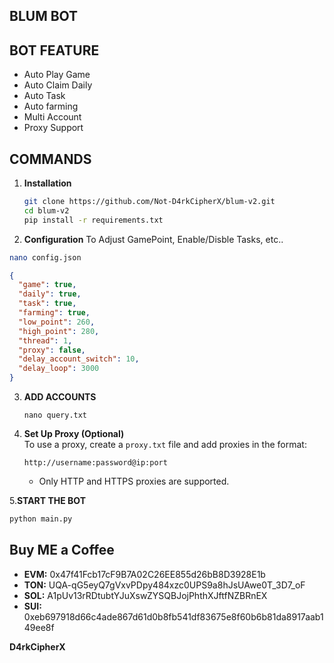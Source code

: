 ## BLUM BOT

## BOT FEATURE

- Auto Play Game
- Auto Claim Daily
- Auto Task
- Auto farming
- Multi Account
- Proxy Support

## COMMANDS
1. **Installation**
   ```bash
   git clone https://github.com/Not-D4rkCipherX/blum-v2.git
   cd blum-v2
   pip install -r requirements.txt
   ```
2. **Configuration**
To Adjust GamePoint, Enable/Disble Tasks, etc..
```bash
nano config.json
```
```json
{
  "game": true,
  "daily": true,
  "task": true,
  "farming": true,
  "low_point": 260,
  "high_point": 280,
  "thread": 1,
  "proxy": false,
  "delay_account_switch": 10,
  "delay_loop": 3000
}
```
3. **ADD ACCOUNTS**
   ```
   nano query.txt
   ```
   
4. **Set Up Proxy (Optional)**  
   To use a proxy, create a `proxy.txt` file and add proxies in the format:

   ```
   http://username:password@ip:port
   ```

   - Only HTTP and HTTPS proxies are supported.
   
5.**START THE BOT**
```bash
python main.py
```
## Buy ME a Coffee

- **EVM:** 0x47f41Fcb17cF9B7A02C26EE855d26bB8D3928E1b
- **TON:** UQA-qG5eyQ7gVxvPDpy484xzc0UPS9a8hJsUAwe0T_3D7_oF
- **SOL:** A1pUv13rRDtubtYJuXswZYSQBJojPhthXJftfNZBRnEX
- **SUI:** 0xeb697918d66c4ade867d61d0b8fb541df83675e8f60b6b81da8917aab149ee8f

**D4rkCipherX**

